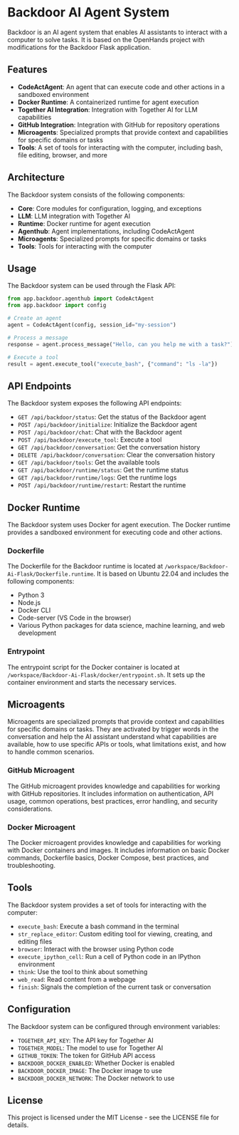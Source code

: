 # Backdoor AI Agent System

Backdoor is an AI agent system that enables AI assistants to interact with a computer to solve tasks. It is based on the OpenHands project with modifications for the Backdoor Flask application.

## Features

- **CodeActAgent**: An agent that can execute code and other actions in a sandboxed environment
- **Docker Runtime**: A containerized runtime for agent execution
- **Together AI Integration**: Integration with Together AI for LLM capabilities
- **GitHub Integration**: Integration with GitHub for repository operations
- **Microagents**: Specialized prompts that provide context and capabilities for specific domains or tasks
- **Tools**: A set of tools for interacting with the computer, including bash, file editing, browser, and more

## Architecture

The Backdoor system consists of the following components:

- **Core**: Core modules for configuration, logging, and exceptions
- **LLM**: LLM integration with Together AI
- **Runtime**: Docker runtime for agent execution
- **Agenthub**: Agent implementations, including CodeActAgent
- **Microagents**: Specialized prompts for specific domains or tasks
- **Tools**: Tools for interacting with the computer

## Usage

The Backdoor system can be used through the Flask API:

```python
from app.backdoor.agenthub import CodeActAgent
from app.backdoor import config

# Create an agent
agent = CodeActAgent(config, session_id="my-session")

# Process a message
response = agent.process_message("Hello, can you help me with a task?")

# Execute a tool
result = agent.execute_tool("execute_bash", {"command": "ls -la"})
```

## API Endpoints

The Backdoor system exposes the following API endpoints:

- `GET /api/backdoor/status`: Get the status of the Backdoor agent
- `POST /api/backdoor/initialize`: Initialize the Backdoor agent
- `POST /api/backdoor/chat`: Chat with the Backdoor agent
- `POST /api/backdoor/execute_tool`: Execute a tool
- `GET /api/backdoor/conversation`: Get the conversation history
- `DELETE /api/backdoor/conversation`: Clear the conversation history
- `GET /api/backdoor/tools`: Get the available tools
- `GET /api/backdoor/runtime/status`: Get the runtime status
- `GET /api/backdoor/runtime/logs`: Get the runtime logs
- `POST /api/backdoor/runtime/restart`: Restart the runtime

## Docker Runtime

The Backdoor system uses Docker for agent execution. The Docker runtime provides a sandboxed environment for executing code and other actions.

### Dockerfile

The Dockerfile for the Backdoor runtime is located at `/workspace/Backdoor-Ai-Flask/Dockerfile.runtime`. It is based on Ubuntu 22.04 and includes the following components:

- Python 3
- Node.js
- Docker CLI
- Code-server (VS Code in the browser)
- Various Python packages for data science, machine learning, and web development

### Entrypoint

The entrypoint script for the Docker container is located at `/workspace/Backdoor-Ai-Flask/docker/entrypoint.sh`. It sets up the container environment and starts the necessary services.

## Microagents

Microagents are specialized prompts that provide context and capabilities for specific domains or tasks. They are activated by trigger words in the conversation and help the AI assistant understand what capabilities are available, how to use specific APIs or tools, what limitations exist, and how to handle common scenarios.

### GitHub Microagent

The GitHub microagent provides knowledge and capabilities for working with GitHub repositories. It includes information on authentication, API usage, common operations, best practices, error handling, and security considerations.

### Docker Microagent

The Docker microagent provides knowledge and capabilities for working with Docker containers and images. It includes information on basic Docker commands, Dockerfile basics, Docker Compose, best practices, and troubleshooting.

## Tools

The Backdoor system provides a set of tools for interacting with the computer:

- `execute_bash`: Execute a bash command in the terminal
- `str_replace_editor`: Custom editing tool for viewing, creating, and editing files
- `browser`: Interact with the browser using Python code
- `execute_ipython_cell`: Run a cell of Python code in an IPython environment
- `think`: Use the tool to think about something
- `web_read`: Read content from a webpage
- `finish`: Signals the completion of the current task or conversation

## Configuration

The Backdoor system can be configured through environment variables:

- `TOGETHER_API_KEY`: The API key for Together AI
- `TOGETHER_MODEL`: The model to use for Together AI
- `GITHUB_TOKEN`: The token for GitHub API access
- `BACKDOOR_DOCKER_ENABLED`: Whether Docker is enabled
- `BACKDOOR_DOCKER_IMAGE`: The Docker image to use
- `BACKDOOR_DOCKER_NETWORK`: The Docker network to use

## License

This project is licensed under the MIT License - see the LICENSE file for details.